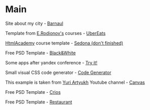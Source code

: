 # Main
Site about my city - [Barnaul](https://kadonomaro.github.io/Barnaul-site/)

Template from [E.Rodionov's](https://erodionov.ru/) courses - [UberEats](https://kadonomaro.github.io/uberats-demo-frontend/)

[HtmlAcademy](https://htmlacademy.ru/) course template - [Sedona (don't finished)](https://kadonomaro.github.io/Sedona/)

Free PSD Template - [Black&White](https://kadonomaro.github.io/blackandwhite/)

Some apps after yandex conference - [Try it!](https://kadonomaro.github.io/it/)

Small visual CSS code generator - [Code Generator](https://kadonomaro.github.io/codegenerator/)

This example is taken from [Yuri Artyukh](https://www.youtube.com/user/flintyara) Youtube channel - [Canvas](https://kadonomaro.github.io/canvas/)

Free PSD Template - [Crios](https://kadonomaro.github.io/Crios/)

Free PSD Template - [Restaurant](https://kadonomaro.github.io/Restaurant/)
